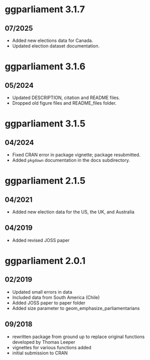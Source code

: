 # ggparliament 3.1.7
## 07/2025
- Added new elections data for Canada.
- Updated election dataset documentation.

# ggparliament 3.1.6
## 05/2024
- Updated DESCRIPTION, citation and README files.
- Dropped old figure files and README_files folder.

# ggparliament 3.1.5
## 04/2024
- Fixed CRAN error in package vignette; package resubmitted.
- Added `pkgdown` documentation in the docs subdirectory.

# ggparliament 2.1.5
## 04/2021
- Added new election data for the US, the UK, and Australia

## 04/2019
- Added revised JOSS paper

# ggparliament 2.0.1 
## 02/2019
  - Updated small errors in data
  - Included data from South America (Chile)
  - Added JOSS paper to paper folder
  - Added size parameter to geom_emphasize_parliamentarians

## 09/2018

  - rewritten package from ground up to replace original functions developed by Thomas Leeper
  - vignettes for various functions added
  - initial submission to CRAN